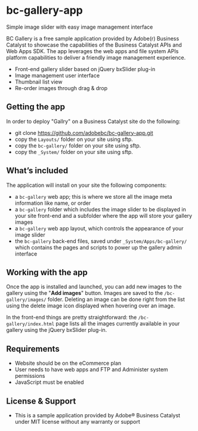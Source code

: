 # bc-gallery-app

Simple image slider with easy image management interface

BC Gallery is a free sample application provided by Adobe(r) Business Catalyst to showcase the capabilities of the Business Catalyst APIs and Web Apps SDK. The app leverages the web apps and file system APIs platform capabilities to deliver a friendly image management experience. 

+	Front-end gallery slider based on jQuery bxSlider plug-in
+	Image management user interface
+	Thumbnail list view
+	Re-order images through drag & drop


## Getting the app

In order to deploy "Gallry" on a Business Catalyst site do the following:

+ git clone https://github.com/adobebc/bc-gallery-app.git
+ copy the `Layouts/` folder on your site using sftp.
+ copy the `bc-gallery/` folder on your site using sftp.
+ copy the `_System/` folder on your site using sftp.

## What’s included
The application will install on your site the following components:
+	a `bc-gallery` web app; this is where we store all the image meta information like name, or order
+	a `bc-gallery` folder which includes the image slider to be displayed in your site front-end and a subfolder where the app will store your gallery images
+	a `bc-gallery` web app layout, which controls the appearance of your image slider
+	the `bc-gallery` back-end files, saved under `_System/Apps/bc-gallery/` which contains the pages and scripts to power up the gallery admin interface

## Working with the app
Once the app is installed and launched, you can add new images to the gallery using the "**Add images**" button. Images are saved to the `/bc-gallery/images/` folder.  Deleting an image can be done right from the list using the delete image icon displayed when hovering over an image.

In the front-end things are pretty straightforward: the `/bc-gallery/index.html` page lists all the images currently available in your gallery using the jQuery bxSlider plug-in.

## Requirements
+	Website should be on the eCommerce plan
+	User needs to have web apps and FTP and Administer system permissions
+	JavaScript must be enabled

## License & Support
+	This is a sample application provided by Adobe® Business Catalyst under MIT license without any warranty or support
